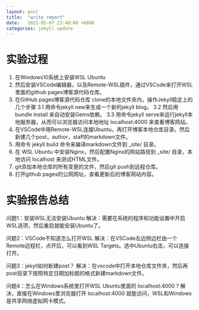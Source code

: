 ```yaml
---
layout: post
title:  "write report"
date:   2021-05-07 23:40:00 +0800
categories: jekyll update
---
```


# 实验过程

1. 在Windows10系统上安装WSL Ubuntu
2. 然后安装VSCode编辑器，以及Remote-WSL插件，通过VSCode来打开WSL里面的github pages博客源代码仓库。
3. 在GitHub pages博客源代码仓库 clone的本地文件夹内，操作Jekyll稳定上的几个步骤
3.1 用命令jekyll new来生成一个新的jekyll blog。
3.2 然后用 bundle install 来自动安装Gems依赖。
3.3 用命令jekyll serve来运行jekyll本地服务器，从而可以浏览器访问本地地址 localhost:4000 来查看博客网站。
4. 在VSCode中用Remote-WSL连接Ubuntu，再打开博客本地仓库目录。然后新建几个post，author，staff的markdown文件。
5. 用命令 jekyll build 命令来编译markdown文件到 _site/ 目录。
6. 在 WSL Ubuntu 中安装Nginx，然后配置Nginx的网站路径到 _site/ 目录，本地访问 localhost 来测试HTML文件。
7. git添加本地仓库的所有变更的文件，然后git push到远程仓库。
8. 打开github pages的公网网址，查看更新后的博客网站内容。

# 实验报告总结

问题1：安装WSL无法安装Ubuntu
解决：需要在系统的程序和功能设置中开启WSL选项，然后重启就能安装Ubuntu了。

问题2：VSCode不知道怎么打开WSL
解决：在VSCode左边侧边栏由一个Remote远程栏，点开后，可以看到WSL Targets。选中Ubuntu右击，可以连接打开。

问题3：jekyll如何新建post？
解决：在vscode中打开本地仓库文件夹，然后再post目录下按照特定日期加标题的格式新建markdown文件。

问题4：怎么在Windows系统里打开WSL Ubuntu里面的 localhost:4000 ?
解决，直接在Windows里浏览器打开 localhost:4000 就能访问，WSL和Windows是共享网络虚拟网卡模式。